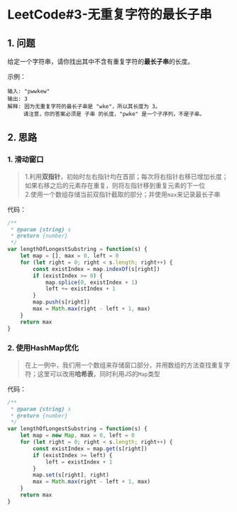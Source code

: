 # LeetCode#3-无重复字符的最长子串
## 1. 问题
给定一个字符串，请你找出其中不含有重复字符的**最长子串**的长度。

示例：
```
输入: "pwwkew"
输出: 3
解释: 因为无重复字符的最长子串是 "wke"，所以其长度为 3。
     请注意，你的答案必须是 子串 的长度，"pwke" 是一个子序列，不是子串。
```

## 2. 思路
### 1. 滑动窗口
> 1.利用**双指针**，初始时左右指针均在首部；每次将右指针右移已增加长度；如果右移之后的元素存在重复，则将左指针移到重复元素的下一位  
> 2.使用一个数组存储当前双指针截取的部分；并使用`max`来记录最长子串

代码：
```javascript
/**
 * @param {string} s
 * @return {number}
 */
var lengthOfLongestSubstring = function(s) {
    let map = [], max = 0, left = 0
    for (let right = 0; right < s.length; right++) {
        const existIndex = map.indexOf(s[right])
        if (existIndex >= 0) {
            map.splice(0, existIndex + 1)
            left += existIndex + 1
        }
        map.push(s[right])
        max = Math.max(right - left + 1, max)
    }
    return max
}
```

### 2. 使用HashMap优化
> 在上一例中，我们用一个数组来存储窗口部分，并用数组的方法查找重复字符；这里可以改用**哈希表**，同时利用JS的`Map`类型

代码：
```javascript
/**
 * @param {string} s
 * @return {number}
 */
var lengthOfLongestSubstring = function(s) {
    let map = new Map, max = 0, left = 0
    for (let right = 0; right < s.length; right++) {
        const existIndex = map.get(s[right])
        if (existIndex >= left) {
            left = existIndex + 1
        }
        map.set(s[right], right)
        max = Math.max(right - left + 1, max)
    }
    return max
}
```
